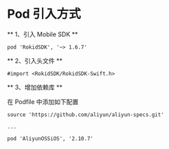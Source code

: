 # Pod 引入方式

** 1、引入 Mobile SDK **

```
pod 'RokidSDK', '~> 1.6.7'
```

** 2、引入头文件 **

```
#import <RokidSDK/RokidSDK-Swift.h>
```

** 3、增加依赖库 **

在 Podfile 中添加如下配置

```
source 'https://github.com/aliyun/aliyun-specs.git'

...

pod 'AliyunOSSiOS', '2.10.7'
```


